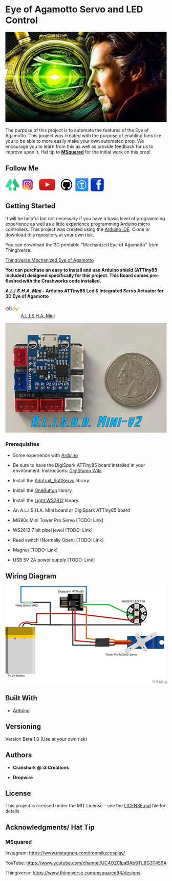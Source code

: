 # Eye of Agamotto Servo and LED Control

![Dr. Strange Eye of Agamotto](images/main_eom.jpeg)

The purpose of this project is to automate the features of the Eye of Agamotto. This project was created with the purpose of enabling fans like you to be able to more easily make your own automated prop. We encourage you to learn from this as well as provide feedback for us to improve upon it.  Hat tip to **[MSquared](https://www.instagram.com/ironmikecosplay/)** for the initial work on this prop!

## Follow Me

[![alt text][6.1]][6]  [![alt text][1.1]][1]  [![alt text][2.1]][2]  [![alt text][3.1]][3]   [![alt text][4.1]][4]    [![alt text][5.1]][5]

[1]: https://www.instagram.com/crash_works_3d/
[2]: https://www.youtube.com/channel/UCc6sTimx9tm5H4AzqxZHS1A
[3]: https://github.com/
[4]: https://www.thingiverse.com/crashworks3d/designs
[5]: https://www.facebook.com/groups/cosplayspecialeffectsprops
[6]: https://linktr.ee/crashworks3d
[1.1]: images/instagram.png (Instagram - Crash Works 3D)
[2.1]: images/youtube.png (YouTube - Dropwire)
[3.1]: images/github.png (Github - Crash Works)
[4.1]: images/Thingiverse.png (Thingiverse - Crash Works)
[5.1]: images/facebook.png (Facebook - Crash Works)
[6.1]: images/linktree.png (Link Tree)

## Getting Started

It will be helpful but not necessary if you have a basic level of programming experience as well as a little experience programming Arduino micro controllers.  This project was created using the [Arduino IDE](https://www.arduino.cc/).  Clone or download this repository at your own risk.

You can download the 3D printable "Mechanized Eye of Agamotto" from Thingiverse:

[Thingiverse Mechanized Eye of Agamotto](https://www.thingiverse.com/thing:4970358)

**You can purchase an easy to install and use Arduino shield (ATTiny85 included) designed specifically for this project. This Board comes pre-flashed with the Crashworks code installed.**

**_A.L.I.S.H.A. Mini_ - Arduino ATTiny85 Led & Integrated Servo Actuator for 3D Eye of Agamotto**

[![alt text](images/ebay.png)](https://www.ebay.com/str/crashworks3d)  [A.L.I.S.H.A. Mini](https://www.ebay.com/str/crashworks3d)

![A.L.I.S.H.A. Mini v2](images/AM-2_01.png)

### Prerequisites

* Some experience with [Arduino](https://www.arduino.cc/)

* Be sure to have the DigiSpark ATTiny85 board installed in your environment. Instructions: [DigiStump Wiki](http://digistump.com/wiki/digispark/tutorials/connecting)

* Install the [Adafruit_SoftServo](https://github.com/adafruit/Adafruit_SoftServo) library.

* Install the [OneButton](https://github.com/mathertel/OneButton) library.

* Install the [Light WS2812](https://github.com/cpldcpu/light_ws2812) library.

* An A.L.I.S.H.A. Mini board or DigiSpark ATTiny85 board

* MG90s Mini Tower Pro Servo [TODO: Link]

* WS2812 7 bit pixel jewel [TODO: Link]

* Reed switch (Normally Open) [TODO: Link]

* Magnet [TODO: Link]

* USB 5V 2A power supply [TODO: Link]

## Wiring Diagram
![Wiring diagram](images/Eye_Of_Agamotto_Sketch_bb.jpg)

## Built With

* [Arduino](https://www.arduino.cc/)

## Versioning

Version Beta 1.0 (Use at your own risk) 

## Authors

* **Cranshark @ i3 Creations**

* **Dropwire**

## License

This project is licensed under the MIT License - see the [LICENSE.md](LICENSE.md) file for details

## Acknowledgments/ Hat Tip

### MSquared

Instagram: https://www.instagram.com/ironmikecosplay/

YouTube: https://www.youtube.com/channel/UC4OZClpaBAb9Tj_8G3T459A

Thingiverse: https://www.thingiverse.com/msquared94/designs

